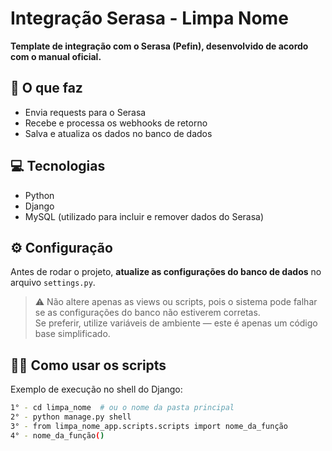 # Integração Serasa - Limpa Nome

**Template de integração com o Serasa (Pefin), desenvolvido de acordo com o manual oficial.**

## 📌 O que faz
- Envia requests para o Serasa  
- Recebe e processa os webhooks de retorno  
- Salva e atualiza os dados no banco de dados

## 💻 Tecnologias
- Python  
- Django  
- MySQL (utilizado para incluir e remover dados do Serasa)

## ⚙️ Configuração
Antes de rodar o projeto, **atualize as configurações do banco de dados** no arquivo `settings.py`.  
> ⚠️ Não altere apenas as views ou scripts, pois o sistema pode falhar se as configurações do banco não estiverem corretas.  
> Se preferir, utilize variáveis de ambiente — este é apenas um código base simplificado.

## 🧑‍💻 Como usar os scripts
Exemplo de execução no shell do Django:

```bash
1° - cd limpa_nome  # ou o nome da pasta principal
2° - python manage.py shell
3° - from limpa_nome_app.scripts.scripts import nome_da_função
4° - nome_da_função()
